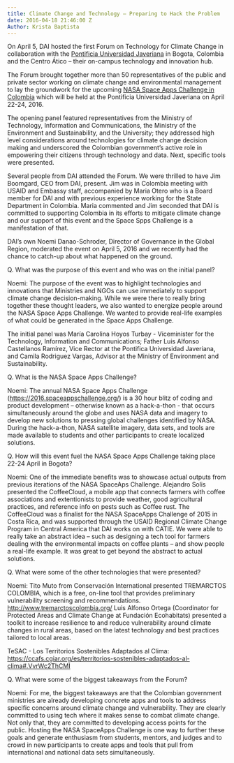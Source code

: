 ```yaml
---
title: Climate Change and Technology – Preparing to Hack the Problem
date: 2016-04-18 21:46:00 Z
Author: Krista Baptista
---
```


On April 5, DAI hosted the first Forum on Technology for Climate Change in collaboration with the [Pontificia Universidad Javeriana](http://www.javeriana.edu.co/) in Bogota, Colombia and the Centro Ático – their on-campus technology and innovation hub. 

The Forum brought together more than 50 representatives of the public and private sector working on climate change and environmental management to lay the groundwork for the upcoming [NASA Space Apps Challenge in Colombia](https://2016.spaceappschallenge.org/locations/bogota-colombia) which will be held at the Pontificia Universidad Javeriana on April 22-24, 2016.  

The opening panel featured representatives from the Ministry of Technology, Information and Communications, the Ministry of the Environment and Sustainability, and the University; they addressed high level considerations around technologies for climate change decision making and underscored the Colombian government’s active role in empowering their citizens through technology and data.  Next, specific tools were presented. 

Several people from DAI attended the Forum.  We were thrilled to have Jim Boomgard, CEO from DAI, present.  Jim was in Colombia meeting with USAID and Embassy staff, accompanied by Maria Otero who is a Board member for DAI and with previous experience working for the State Department in Colombia.  Maria commented and Jim seconded that DAI is committed to supporting Colombia in its efforts to mitigate climate change and our support of this event and the Space Spps Challenge is a manifestation of that.  

DAI’s own Noemi Danao-Schroder, Director of Governance in the Global Region, moderated the event on April 5, 2016 and we recently had the chance to catch-up about what happened on the ground.

Q. What was the purpose of this event and who was on the initial panel?

Noemi:  The purpose of the event was to highlight technologies and innovations that Ministries and NGOs can use immediately to support climate change decision-making.  While we were there to really bring together these thought leaders, we also wanted to energize people around the NASA Space Apps Challenge.  We wanted to provide real-life examples of what could be generated in the Space Apps Challenge. 

The initial panel was María Carolina Hoyos Turbay - Viceminister for the Technology, Information and Communications; Father Luis Alfonso Castellanos Ramírez, Vice Rector at the Pontifica Universidad Javeriana, and Camila Rodriguez Vargas, Advisor at the Ministry of Environment and Sustainability.

Q. What is the NASA Space Apps Challenge?  

Noemi: The annual NASA Space Apps Challenge (https://2016.spaceappschallenge.org/) is a 30 hour blitz of coding and product development – otherwise known as a hack-a-thon - that occurs simultaneously around the globe and uses NASA data and imagery to develop new solutions to pressing global challenges identified by NASA.  During the hack-a-thon, NASA satellite imagery, data sets, and tools are made available to students and other participants to create localized solutions.

Q. How will this event fuel the NASA Space Apps Challenge taking place 22-24 April in Bogota?

Noemi: One of the immediate benefits was to showcase actual outputs from previous iterations of the NASA SpaceAps Challenge.  Alejandro Solis presented the CoffeeCloud, a mobile app that connects farmers with coffee associations and extentionists to provide weather, good agricultural practices, and reference info on pests such as Coffee rust.  The CoffeeCloud was a finalist for the NASA SpaceApps Challenge of 2015 in Costa Rica, and was supported through the USAID Regional Climate Change Program in Central America that DAI works on with CATIE.  We were able to really take an abstract idea – such as designing a tech tool for farmers dealing with the environmental impacts on coffee plants – and show people a real-life example.  It was great to get beyond the abstract to actual solutions.   

Q. What were some of the other technologies that were presented? 
 
Noemi: Tito Muto from Conservación International presented TREMARCTOS COLOMBIA, which is a free, on-line tool that provides preliminary vulnerability screening and recommendations. http://www.tremarctoscolombia.org/
Luis Alfonso Ortega (Coordinator for Protected Areas and Climate Change at Fundación Ecohabitats) presented a toolkit to increase resilience to and reduce vulnerability around climate changes in rural areas, based on the latest technology and best practices tailored to local areas.

TeSAC - Los Territorios Sostenibles Adaptados al Clima: 
https://ccafs.cgiar.org/es/territorios-sostenibles-adaptados-al-clima#.VvrWc2ThCMI 
 
Q. What were some of the biggest takeaways from the Forum?

Noemi: For me, the biggest takeaways are that the Colombian government ministries are already developing concrete apps and tools to address specific concerns around climate change and vulnerability.  They are clearly committed to using tech where it makes sense to combat climate change. Not only that, they are committed to developing access points for the public. Hosting the NASA SpaceApps Challenge is one way to further these goals and generate enthusiasm from students, mentors, and judges and to crowd in new participants to create apps and tools that pull from international and national data sets simultaneously.


